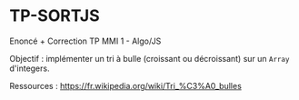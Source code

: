 # TP-SORTJS

Enoncé + Correction TP MMI 1 - Algo/JS

Objectif : implémenter un tri à bulle (croissant ou décroissant) sur un `Array` d'integers.

Ressources : https://fr.wikipedia.org/wiki/Tri_%C3%A0_bulles
